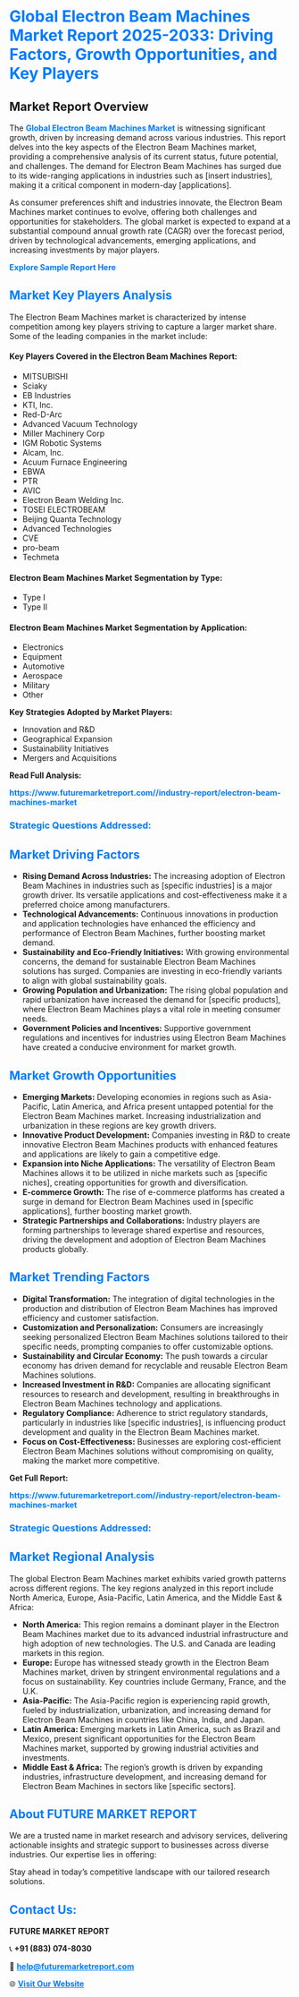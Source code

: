 <h1 style="color: #007BFF;">Global Electron Beam Machines Market Report 2025-2033: Driving Factors, Growth Opportunities, and Key Players</h1>

<section id="overview">
<h2>Market Report Overview</h2>
<p>The <a href="https://www.futuremarketreport.com//industry-report/electron-beam-machines-market" style="color: #007BFF; text-decoration: none;"><strong>Global Electron Beam Machines Market</strong></a> is witnessing significant growth, driven by increasing demand across various industries. This report delves into the key aspects of the Electron Beam Machines market, providing a comprehensive analysis of its current status, future potential, and challenges. The demand for Electron Beam Machines has surged due to its wide-ranging applications in industries such as [insert industries], making it a critical component in modern-day [applications].</p>
<p>As consumer preferences shift and industries innovate, the Electron Beam Machines market continues to evolve, offering both challenges and opportunities for stakeholders. The global market is expected to expand at a substantial compound annual growth rate (CAGR) over the forecast period, driven by technological advancements, emerging applications, and increasing investments by major players.</p>
</section>

<section id="overview">
<p><a href="https://www.futuremarketreport.com//request-sample/reportId=85717" style="color: #007BFF; text-decoration: none;"><strong>Explore Sample Report Here</strong></a></p>
</section>

<section id="key-players">
<h2 style="color: #007BFF;">Market Key Players Analysis</h2>
<p>The Electron Beam Machines market is characterized by intense competition among key players striving to capture a larger market share. Some of the leading companies in the market include:</p>
<h4>Key Players Covered in the Electron Beam Machines Report:</h4>
<ul><li>MITSUBISHI</li><li>Sciaky</li><li>EB Industries</li><li>KTI, Inc.</li><li>Red-D-Arc</li><li>Advanced Vacuum Technology</li><li>Miller Machinery Corp</li><li>IGM Robotic Systems</li><li>Alcam, Inc.</li><li>Acuum Furnace Engineering</li><li>EBWA</li><li>PTR</li><li>AVIC</li><li>Electron Beam Welding Inc.</li><li>TOSEI ELECTROBEAM</li><li>Beijing Quanta Technology</li><li>Advanced Technologies</li><li>CVE</li><li>pro-beam</li><li>Techmeta</li></ul>
<h4>Electron Beam Machines Market Segmentation by Type:</h4>
<ul><li>Type I</li><li>Type II</li></ul>

<h4>Electron Beam Machines Market Segmentation by Application:</h4>
<ul><li>Electronics</li><li>Equipment</li><li>Automotive</li><li>Aerospace</li><li>Military</li><li>Other</li></ul>
<p><strong>Key Strategies Adopted by Market Players:</strong></p>
<ul>
<li>Innovation and R&D</li>
<li>Geographical Expansion</li>
<li>Sustainability Initiatives</li>
<li>Mergers and Acquisitions</li>
</ul>
</section>

<section>
<p><strong>Read Full Analysis: </strong></p><a href="https://www.futuremarketreport.com//industry-report/electron-beam-machines-market" style="color: #007BFF; text-decoration: none;"><strong>https://www.futuremarketreport.com//industry-report/electron-beam-machines-market</strong></a>
<h3 style="color: #007BFF;">Strategic Questions Addressed:</h3>
</section>

<section id="driving-factors">
<h2 style="color: #007BFF;">Market Driving Factors</h2>
<ul>
<li><strong>Rising Demand Across Industries:</strong> The increasing adoption of Electron Beam Machines in industries such as [specific industries] is a major growth driver. Its versatile applications and cost-effectiveness make it a preferred choice among manufacturers.</li>
<li><strong>Technological Advancements:</strong> Continuous innovations in production and application technologies have enhanced the efficiency and performance of Electron Beam Machines, further boosting market demand.</li>
<li><strong>Sustainability and Eco-Friendly Initiatives:</strong> With growing environmental concerns, the demand for sustainable Electron Beam Machines solutions has surged. Companies are investing in eco-friendly variants to align with global sustainability goals.</li>
<li><strong>Growing Population and Urbanization:</strong> The rising global population and rapid urbanization have increased the demand for [specific products], where Electron Beam Machines plays a vital role in meeting consumer needs.</li>
<li><strong>Government Policies and Incentives:</strong> Supportive government regulations and incentives for industries using Electron Beam Machines have created a conducive environment for market growth.</li>
</ul>
</section>

<section id="growth-opportunities">
<h2 style="color: #007BFF;">Market Growth Opportunities</h2>
<ul>
<li><strong>Emerging Markets:</strong> Developing economies in regions such as Asia-Pacific, Latin America, and Africa present untapped potential for the Electron Beam Machines market. Increasing industrialization and urbanization in these regions are key growth drivers.</li>
<li><strong>Innovative Product Development:</strong> Companies investing in R&D to create innovative Electron Beam Machines products with enhanced features and applications are likely to gain a competitive edge.</li>
<li><strong>Expansion into Niche Applications:</strong> The versatility of Electron Beam Machines allows it to be utilized in niche markets such as [specific niches], creating opportunities for growth and diversification.</li>
<li><strong>E-commerce Growth:</strong> The rise of e-commerce platforms has created a surge in demand for Electron Beam Machines used in [specific applications], further boosting market growth.</li>
<li><strong>Strategic Partnerships and Collaborations:</strong> Industry players are forming partnerships to leverage shared expertise and resources, driving the development and adoption of Electron Beam Machines products globally.</li>
</ul>
</section>

<section id="trending-factors">
<h2 style="color: #007BFF;">Market Trending Factors</h2>
<ul>
<li><strong>Digital Transformation:</strong> The integration of digital technologies in the production and distribution of Electron Beam Machines has improved efficiency and customer satisfaction.</li>
<li><strong>Customization and Personalization:</strong> Consumers are increasingly seeking personalized Electron Beam Machines solutions tailored to their specific needs, prompting companies to offer customizable options.</li>
<li><strong>Sustainability and Circular Economy:</strong> The push towards a circular economy has driven demand for recyclable and reusable Electron Beam Machines solutions.</li>
<li><strong>Increased Investment in R&D:</strong> Companies are allocating significant resources to research and development, resulting in breakthroughs in Electron Beam Machines technology and applications.</li>
<li><strong>Regulatory Compliance:</strong> Adherence to strict regulatory standards, particularly in industries like [specific industries], is influencing product development and quality in the Electron Beam Machines market.</li>
<li><strong>Focus on Cost-Effectiveness:</strong> Businesses are exploring cost-efficient Electron Beam Machines solutions without compromising on quality, making the market more competitive.</li>
</ul>
</section>

<section>
<p><strong>Get Full Report: </strong></p><a href="https://www.futuremarketreport.com//industry-report/electron-beam-machines-market" style="color: #007BFF; text-decoration: none;"><strong>https://www.futuremarketreport.com//industry-report/electron-beam-machines-market</strong></a>
<h3 style="color: #007BFF;">Strategic Questions Addressed:</h3>
</section>


<section id="regional-analysis">
<h2 style="color: #007BFF;">Market Regional Analysis</h2>
<p>The global Electron Beam Machines market exhibits varied growth patterns across different regions. The key regions analyzed in this report include North America, Europe, Asia-Pacific, Latin America, and the Middle East & Africa:</p>
<ul>
<li><strong>North America:</strong> This region remains a dominant player in the Electron Beam Machines market due to its advanced industrial infrastructure and high adoption of new technologies. The U.S. and Canada are leading markets in this region.</li>
<li><strong>Europe:</strong> Europe has witnessed steady growth in the Electron Beam Machines market, driven by stringent environmental regulations and a focus on sustainability. Key countries include Germany, France, and the U.K.</li>
<li><strong>Asia-Pacific:</strong> The Asia-Pacific region is experiencing rapid growth, fueled by industrialization, urbanization, and increasing demand for Electron Beam Machines in countries like China, India, and Japan.</li>
<li><strong>Latin America:</strong> Emerging markets in Latin America, such as Brazil and Mexico, present significant opportunities for the Electron Beam Machines market, supported by growing industrial activities and investments.</li>
<li><strong>Middle East & Africa:</strong> The region’s growth is driven by expanding industries, infrastructure development, and increasing demand for Electron Beam Machines in sectors like [specific sectors].</li>
</ul>
</section>

<footer>
<h2 style="color: #007BFF;">About FUTURE MARKET REPORT</h2>
<p>We are a trusted name in market research and advisory services, delivering actionable insights and strategic support to businesses across diverse industries. Our expertise lies in offering:</p>

<p>Stay ahead in today’s competitive landscape with our tailored research solutions.</p>

<h2 style="color: #007BFF;">Contact Us:</h2>
<p><strong>FUTURE MARKET REPORT</strong></p>
<p>📞 <strong>+91 (883) 074-8030</strong></p>
<p>📧 <strong><a href="mailto:help@futuremarketreport.com" style="color: #007BFF;">help@futuremarketreport.com</a></strong></p>
<p>🌐 <strong><a href="https://www.futuremarketreport.com/" style="color: #007BFF;">Visit Our Website</a></strong></p>
</footer>